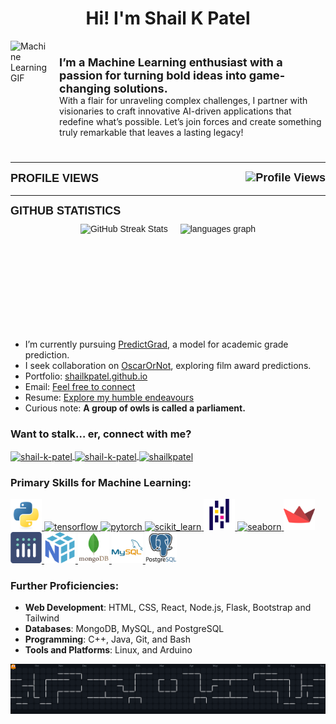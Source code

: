 # <h1 align="center">Hi! I'm Shail K Patel</h1>
<div style="display: flex; align-items: center; gap: 20px;">
  <img style="height: 180px;" src="https://media0.giphy.com/media/v1.Y2lkPTc5MGI3NjExdGU5YzVsamRncTBxdHRycjcwZTE5OHZnaXU5bXJ6MnVpeXlobTA0ZCZlcD12MV9pbnRlcm5hbF9naWZfYnlfaWQmY3Q9Zw/CuuSHzuc0O166MRfjt/giphy.gif" alt="Machine Learning GIF">
  <div style="text-align: right;">
    <p style="font-size: 18px; font-weight: bold; text-align: left; margin: 0;">I’m a Machine Learning enthusiast with a passion for turning bold ideas into game-changing solutions.</p>
    <p style="text-align: left; margin: 0;">With a flair for unraveling complex challenges, I partner with visionaries to craft innovative AI-driven applications that redefine what’s possible. Let’s join forces and create something truly remarkable that leaves a lasting legacy!</p>
  </div>
</div>
<hr>

<div style="display: flex; justify-content: space-between; align-items: center; font-family: Arial, sans-serif; font-size: 18px; font-weight: bold; margin: 0; padding: 0;">
  <span>PROFILE VIEWS</span>
  <img src="https://profile-counter.glitch.me/shailkpatel/count.svg?" alt="Profile Views" style="height: 24px; margin: 0;" />
</div>
<hr>

<div style="font-family: Arial, sans-serif; margin: 0; padding: 0;">
  <div style="font-size: 18px; font-weight: bold; text-align: left; margin-bottom: 10px;">
    GITHUB STATISTICS
  </div>
  <div style="display: flex; justify-content: center; align-items: center; gap: 20px;">
    <img src="https://nirzak-streak-stats.vercel.app/?user=shailkpatel&theme=dark&hide_border=false" height="130" alt="GitHub Streak Stats" style="margin: 0;" />
    <img src="https://github-readme-stats.vercel.app/api/top-langs?username=shailkpatel&locale=en&hide_title=false&layout=compact&card_width=320&langs_count=5&theme=dark&hide_border=false&order=2" height="130" alt="languages graph" style="margin: 0;" />
  </div>
</div>

###


<br>



- I’m currently pursuing [PredictGrad](https://github.com/ShailKPatel/PredictGrad), a model for academic grade prediction.
- I seek collaboration on [OscarOrNot](https://github.com/ShailKPatel/OscarOrNot), exploring film award predictions.
- Portfolio: [shailkpatel.github.io](https://shailkpatel.github.io/)
- Email: [Feel free to connect](mailto:shailpatel.connect@gmail.com)
- Resume: [Explore my humble endeavours](https://shailkpatel.github.io/assets/pdf/Shail%20Resume.pdf)
- Curious note: **A group of owls is called a parliament.**

<h3 align="left">Want to stalk… er, connect with me?</h3>
<p align="left">
<a href="https://linkedin.com/in/shail-k-patel" target="blank">
    <img align="center" src="https://raw.githubusercontent.com/rahuldkjain/github-profile-readme-generator/master/src/images/icons/Social/linked-in-alt.svg" alt="shail-k-patel" height="30" width="40" />
</a>
<a href="https://github.com/shail-k-patel" target="blank">
    <img align="center" src="https://raw.githubusercontent.com/rahuldkjain/github-profile-readme-generator/master/src/images/icons/Social/github.svg" alt="shail-k-patel" height="30" width="40" />
</a>
<a href="https://twitter.com/shailkpatel" target="blank">
    <img align="center" src="https://raw.githubusercontent.com/rahuldkjain/github-profile-readme-generator/master/src/images/icons/Social/twitter.svg" alt="shailkpatel" height="30" width="40" />
</a>
</p>


<h3 align="left">Primary Skills for Machine Learning:</h3>
<p align="left">
<a href="https://www.python.org" target="_blank" rel="noreferrer"> 
    <img src="https://raw.githubusercontent.com/devicons/devicon/master/icons/python/python-original.svg" alt="python" width="50" height="50" title="Python: My snake-charming superpower! 🐍"/> 
</a>
<a href="https://www.tensorflow.org" target="_blank" rel="noreferrer"> 
    <img src="https://www.vectorlogo.zone/logos/tensorflow/tensorflow-icon.svg" alt="tensorflow" width="50" height="50" title="TensorFlow: Where my neurons throw a rave! 🧠"/> 
</a>
<a href="https://pytorch.org/" target="_blank" rel="noreferrer"> 
    <img src="https://www.vectorlogo.zone/logos/pytorch/pytorch-icon.svg" alt="pytorch" width="50" height="50" title="PyTorch: Lighting my ML models on fire! 🔥"/> 
</a>
<a href="https://scikit-learn.org/" target="_blank" rel="noreferrer"> 
    <img src="https://upload.wikimedia.org/wikipedia/commons/0/05/Scikit_learn_logo_small.svg" alt="scikit_learn" width="50" height="50" title="Scikit-learn: My ML Swiss Army knife! 🛠️"/> 
</a>
<a href="https://pandas.pydata.org/" target="_blank" rel="noreferrer"> 
    <img src="https://raw.githubusercontent.com/devicons/devicon/2ae2a900d2f041da66e950e4d48052658d850630/icons/pandas/pandas-original.svg" alt="pandas" width="50" height="50" title="Pandas: Taming dataframes like a zookeeper! 🐼"/> 
</a>
<a href="https://seaborn.pydata.org/" target="_blank" rel="noreferrer"> 
    <img src="https://seaborn.pydata.org/_images/logo-mark-lightbg.svg" alt="seaborn" width="50" height="50" title="Seaborn: Making plots prettier than my binary tree! 📊"/> 
</a>
<a href="https://streamlit.io/" target="_blank" rel="noreferrer"> 
    <img src="https://raw.githubusercontent.com/devicons/devicon/master/icons/streamlit/streamlit-original.svg" alt="streamlit" width="50" height="50" title="Streamlit: Turning my apps into instant eye candy! 🎉"/> 
</a>
<a href="https://plotly.com/" target="_blank" rel="noreferrer"> 
    <img src="https://raw.githubusercontent.com/devicons/devicon/master/icons/plotly/plotly-original.svg" alt="plotly" width="50" height="50" title="Plotly: Graphs so fancy, they deserve a red carpet! 🌟"/> 
</a>
<a href="https://numpy.org/" target="_blank" rel="noreferrer"> 
    <img src="https://raw.githubusercontent.com/devicons/devicon/master/icons/numpy/numpy-original.svg" alt="numpy" width="50" height="50" title="NumPy: Crunching numbers faster than my coffee machine! ☕"/> 
</a>
<a href="https://www.mongodb.com/" target="_blank" rel="noreferrer"> 
    <img src="https://raw.githubusercontent.com/devicons/devicon/master/icons/mongodb/mongodb-original-wordmark.svg" alt="mongodb" width="50" height="50" title="MongoDB: Where my data chills in JSON paradise! 🍃"/> 
</a>
<a href="https://www.mysql.com/" target="_blank" rel="noreferrer"> 
    <img src="https://raw.githubusercontent.com/devicons/devicon/master/icons/mysql/mysql-original-wordmark.svg" alt="mysql" width="50" height="50" title="MySQL: Querying data like a detective! 🕵️"/> 
</a>
<a href="https://www.postgresql.org" target="_blank" rel="noreferrer"> 
    <img src="https://raw.githubusercontent.com/devicons/devicon/master/icons/postgresql/postgresql-original-wordmark.svg" alt="postgresql" width="50" height="50" title="PostgreSQL: My data’s favorite elephant ride! 🐘"/> 
</a>
</p>

<h3 align="left">Further Proficiencies:</h3>
<ul>
<li><b>Web Development</b>: HTML, CSS, React, Node.js, Flask, Bootstrap and Tailwind</li>
<li><b>Databases</b>: MongoDB, MySQL, and PostgreSQL</li>
<li><b>Programming</b>: C++, Java, Git, and Bash</li>
<li><b>Tools and Platforms</b>: Linux, and Arduino</li>
</ul>





<p>
  <img alt="Pacman Contribution Graph (Dark Mode)" src="https://raw.githubusercontent.com/shailkpatel/shailkpatel/output/pacman-contribution-graph-dark.svg" style="max-width: 100%; height: auto;">
</p>
